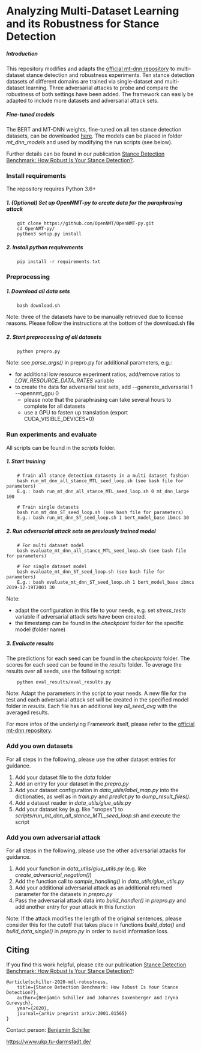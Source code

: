 # Analyzing Multi-Dataset Learning and its Robustness for Stance Detection
##### Introduction
This repository modifies and adapts the [official mt-dnn repository](https://github.com/namisan/mt-dnn) to multi-dataset stance detection and robustness experiments. Ten stance detection datasets of different domains are trained via single-dataset and multi-dataset learning. Three adversarial attacks to probe and compare the robustness of both settings have been added. The framework can easily be adapted to include more datasets and adversarial attack sets.

##### Fine-tuned models
The BERT and MT-DNN weights, fine-tuned on all ten stance detection datasets, can be downloaded [here](https://public.ukp.informatik.tu-darmstadt.de/bes/fine_tuned_models.zip). The models can be placed in folder _mt_dnn_models_ and used by modifying the run scripts (see below).

Further details can be found in our publication [Stance Detection Benchmark: How Robust Is Your Stance Detection?](https://arxiv.org/abs/2001.01565).


### Install requirements

The repository requires Python 3.6+

##### 1. (Optional) Set up OpenNMT-py to create data for the paraphrasing attack 

        git clone https://github.com/OpenNMT/OpenNMT-py.git
        cd OpenNMT-py/
        python3 setup.py install

##### 2. Install python requirements
    
        pip install -r requirements.txt
       

### Preprocessing
 
##### 1. Download all data sets
   
        bash download.sh
        
Note: three of the datasets have to be manually retrieved due to license reasons. Please follow the instructions at the bottom of the download.sh file
 
##### 2. Start preprocessing of all datasets

        python prepro.py
        
Note: see _parse_args()_ in prepro.py for additional parameters, e.g.:
- for additional low resource experiment ratios, add/remove ratios to _LOW_RESOURCE_DATA_RATES_ variable
- to create the data for adversarial test sets, add --generate_adversarial 1 --opennmt_gpu 0
    - please note that the paraphrasing can take several hours to complete for all datasets
    - use a GPU to fasten up translation (export CUDA_VISIBLE_DEVICES=0)
         
### Run experiments and evaluate
All scripts can be found in the _scripts_ folder.

##### 1. Start training 

        # Train all stance detection datasets in a multi dataset fashion 
        bash run_mt_dnn_all_stance_MTL_seed_loop.sh (see bash file for parameters)
        E.g.: bash run_mt_dnn_all_stance_MTL_seed_loop.sh 0 mt_dnn_large 100
        
        # Train single datasets
        bash run_mt_dnn_ST_seed_loop.sh (see bash file for parameters)
        E.g.: bash run_mt_dnn_ST_seed_loop.sh 1 bert_model_base ibmcs 30
    
##### 2. Run adversarial attack sets on previously trained model
    
        # For multi dataset model 
        bash evaluate_mt_dnn_all_stance_MTL_seed_loop.sh (see bash file for parameters)
        
        # For single dataset model
        bash evaluate_mt_dnn_ST_seed_loop.sh (see bash file for parameters)
        E.g.: bash evaluate_mt_dnn_ST_seed_loop.sh 1 bert_model_base ibmcs 2019-12-19T2001 30

Note: 
- adapt the configuration in this file to your needs, e.g. set _stress_tests_ variable if adversarial attack sets have been created.
- the timestamp can be found in the _checkpoint_ folder for the specific model (folder name)


##### 3. Evaluate results
        
The predictions for each seed can be found in the _checkpoints_ folder. The scores for each seed can be found in the _results_ folder. To average the results over all seeds, use the following script:
        
        python eval_results/eval_results.py
        
Note: Adapt the parameters in the script to your needs. A new file for the test and each adversarial attack set will be created in the specified model folder in _results_. Each file has an additional key _all_seed_avg_ with the averaged results.
        

For more infos of the underlying Framework itself, please refer to the [official mt-dnn repository](https://github.com/namisan/mt-dnn).

### Add you own datasets
For all steps in the following, please use the other dataset entries for guidance.

1. Add your dataset file to the _data_ folder
2. Add an entry for your dataset in the _prepro.py_ 
3. Add your dataset configuration in _data_utils/label_map.py_ into the dictionaties, as well as in _train.py_ and _predict.py_ to _dump_result_files()_.
4. Add a dataset reader in _data_utils/glue_utils.py_ 
5. Add your dataset key (e.g. like "snopes") to _scripts/run_mt_dnn_all_stance_MTL_seed_loop.sh_ and execute the script

### Add you own adversarial attack
For all steps in the following, please use the other adversarial attacks for guidance.

1. Add your function in _data_utils/glue_utils.py_ (e.g. like _create_adversarial_negation()_)
2. Add the function call to _sample_handling()_ in _data_utils/glue_utils.py_
3. Add your additional adversarial attack as an additional returned parameter for the datasets in _prepro.py_
4. Pass the adversarial attack data into _build_handler()_ in _prepro.py_ and add another entry for your attack in this function

Note: If the attack modifies the length of the original sentences, please consider this for the cutoff that takes place in functions _build_data()_ and _build_data_single()_ in _prepro.py_ in order to avoid information loss.

## Citing
If you find this work helpful, please cite our publication [Stance Detection Benchmark: How Robust Is Your Stance Detection?](https://arxiv.org/abs/2001.01565):

    @article{schiller-2020-mdl-robustness,
        title={Stance Detection Benchmark: How Robust Is Your Stance Detection?},
        author={Benjamin Schiller and Johannes Daxenberger and Iryna Gurevych},
        year={2020},
        journal={arXiv preprint arXiv:2001.01565}
    }

Contact person: [Benjamin Schiller](mailto:schiller@ukp.informatik.tu-darmstadt.de)

https://www.ukp.tu-darmstadt.de/
